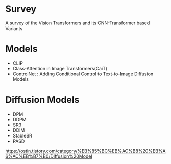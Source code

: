 # Survey
A survey of the Vision Transformers and its CNN-Transformer based Variants

# Models
- CLIP
- Class-Attention in Image Transformers(CaiT)
- ControlNet : Adding Conditional Control to Text-to-Image Diffusion Models

# Diffusion Models
- DPM
- DDPM
- SR3
- DDIM
- StableSR
- PASD


https://ostin.tistory.com/category/%EB%85%BC%EB%AC%B8%20%EB%A6%AC%EB%B7%B0/Diffusion%20Model

